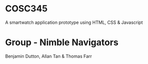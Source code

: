 # COSC345
A smartwatch application prototype using HTML, CSS &amp; Javascript

# Group - Nimble Navigators
Benjamin Dutton, Allan Tan & Thomas Farr
